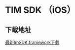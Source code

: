 # TIM SDK （iOS）

## 下载地址

[最新ImSDK.framework下载](https://imsdk-1252463788.cos.ap-guangzhou.myqcloud.com/4.6.54/TIM_SDK_iOS_latest_framework.zip)
